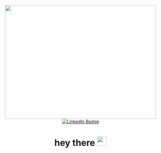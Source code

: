 <div id="header" align="center">
 <img src="https://media.giphy.com/media/qgQUggAC3Pfv687qPC/giphy.gif" width="480" height="360" frameBorder="0" class="giphy-embed" allowFullScreen>
 <div id="badges">
  <a href="https://www.linkedin.com/in/qihe-zhou-bab81b14a/">
    <img src="https://img.shields.io/badge/LinkedIn-blue?style=for-the-badge&logo=linkedin&logoColor=white" alt="LinkedIn Badge">
  </a>
 </div>
 <img src="https://komarev.com/ghpvc/?username=gems-qz922&style=flat-square&color=blue" alt=""/>
</div>


<h1 align='center'>
 hey there
 <img src="https://media.giphy.com/media/hvRJCLFzcasrR4ia7z/giphy.gif" width="30px"/>
</h1>

